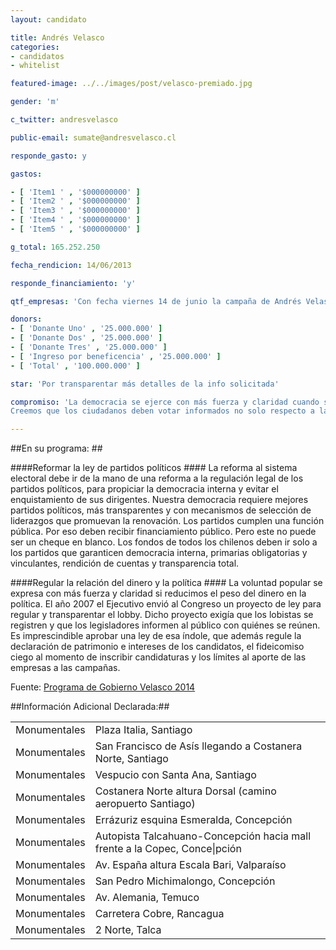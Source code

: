 ```yaml
---
layout: candidato

title: Andrés Velasco
categories: 
- candidatos
- whitelist

featured-image: ../../images/post/velasco-premiado.jpg

gender: 'm'

c_twitter: andresvelasco

public-email: sumate@andresvelasco.cl

responde_gasto: y

gastos:

- [ 'Item1 ' , '$000000000' ]
- [ 'Item2 ' , '$000000000' ]
- [ 'Item3 ' , '$000000000' ]
- [ 'Item4 ' , '$000000000' ]
- [ 'Item5 ' , '$000000000' ]

g_total: 165.252.250

fecha_rendicion: 14/06/2013

responde_financiamiento: 'y'

qtf_empresas: 'Con fecha viernes 14 de junio la campaña de Andrés Velasco declara públicamente que los ingresos comprometidos para la campaña suman un total de $168.000.000. Estos ingresos provienen de los aportes de las siguientes personas y en los siguientes montos:'

donors:
- [ 'Donante Uno' , '25.000.000' ]
- [ 'Donante Dos' , '25.000.000' ]
- [ 'Donante Tres' , '25.000.000' ]
- [ 'Ingreso por beneficencia' , '25.000.000' ]
- [ 'Total' , '100.000.000' ]

star: 'Por transparentar más detalles de la info solicitada'

compromiso: 'La democracia se ejerce con más fuerza y claridad cuando se reduce  el peso del dinero en la política. El compromiso de esta candidatura con una mejor política incluye un compromiso también con la transparencia en materia de aportes y gastos de campaña.
Creemos que los ciudadanos deben votar informados no solo respecto a las propuestas de los candidatos sino que también respecto a la manera que éstos financian sus campañas. Es por ello que previo a las elecciones primarias ponemos esta información a disposición de la opinión pública, sin desmedro de la declaración de gasto que efectuaremos de acuerdo a los plazos y condiciones que establece la ley y los reglamentos correspondientes.'

---
```


##En su programa: ##


####Reformar la ley de partidos políticos ####
 La reforma al sistema electoral debe ir de la mano de una reforma a la regulación legal de los partidos políticos, para propiciar la democracia interna y evitar el enquistamiento de sus dirigentes. Nuestra democracia requiere mejores partidos políticos, más transparentes y con mecanismos de selección de liderazgos que promuevan la renovación. Los partidos cumplen una función pública. Por eso deben recibir financiamiento público. Pero este no puede ser un cheque en blanco. Los fondos de todos los chilenos deben ir solo a los partidos que garanticen democracia interna, primarias obligatorias y vinculantes, rendición de cuentas y transparencia total.

####Regular la relación del dinero y la política ####
 La voluntad popular se expresa con más fuerza y claridad si reducimos el peso del dinero en la política. El año 2007 el Ejecutivo envió al Congreso un proyecto de ley para regular y transparentar el lobby. Dicho proyecto exigía que los lobistas se registren y que los legisladores informen al público con quiénes se reúnen. Es imprescindible aprobar una ley de esa índole, que además regule la declaración de patrimonio e intereses de los candidatos, el fideicomiso ciego al momento de inscribir candidaturas y los límites al aporte de las empresas a las campañas.

Fuente: <a href="http://www.andresvelasco.cl/propuestas/reformas-politicas-y-constitucionales/" target='_blank'>Programa de Gobierno Velasco 2014</a>


##Información Adicional Declarada:##

<table class="table table-striped table-bordered table-declare">
    <tbody>
        <tr><td>Monumentales</td><td>Plaza Italia, Santiago</td></tr>
        <tr><td>Monumentales</td><td>San Francisco de Asís llegando a Costanera Norte, Santiago</td></tr>
        <tr><td>Monumentales</td><td>Vespucio con Santa Ana, Santiago</td></tr>
        <tr><td>Monumentales</td><td>Costanera Norte altura Dorsal (camino aeropuerto Santiago)</td></tr>
        <tr><td>Monumentales</td><td>Errázuriz esquina Esmeralda, Concepción</td></tr>
        <tr><td>Monumentales</td><td>Autopista Talcahuano-Concepción hacia mall frente a la Copec, Conce|pción</td></tr>
        <tr><td>Monumentales</td><td>Av. España altura Escala Bari, Valparaíso</td></tr>
        <tr><td>Monumentales</td><td>San Pedro Michimalongo, Concepción</td></tr>
        <tr><td>Monumentales</td><td>Av. Alemania, Temuco</td></tr>
        <tr><td>Monumentales</td><td>Carretera Cobre, Rancagua</td></tr>
        <tr><td>Monumentales</td><td>2 Norte, Talca</td></tr>   
    </tbody>
</table>

<!--Puede ingresarse información adicional como HTML-->


